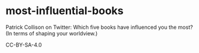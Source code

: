 # most-influential-books
Patrick Collison on Twitter: Which five books have influenced you the most? (In terms of shaping your worldview.)

CC-BY-SA-4.0
